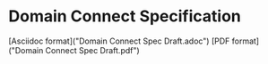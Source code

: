 # Domain Connect Specification

[Asciidoc format]("Domain Connect Spec Draft.adoc")
[PDF format]("Domain Connect Spec Draft.pdf")
